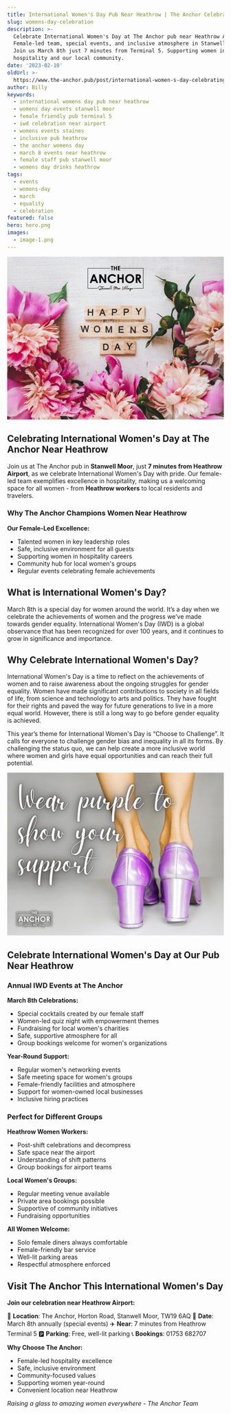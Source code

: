 ```yaml
---
title: International Women's Day Pub Near Heathrow | The Anchor Celebrates
slug: womens-day-celebration
description: >-
  Celebrate International Women's Day at The Anchor pub near Heathrow Airport.
  Female-led team, special events, and inclusive atmosphere in Stanwell Moor.
  Join us March 8th just 7 minutes from Terminal 5. Supporting women in
  hospitality and our local community.
date: '2023-02-10'
oldUrl: >-
  https://www.the-anchor.pub/post/international-women-s-day-celebrating-the-achievem
author: Billy
keywords:
  - international womens day pub near heathrow
  - womens day events stanwell moor
  - female friendly pub terminal 5
  - iwd celebration near airport
  - womens events staines
  - inclusive pub heathrow
  - the anchor womens day
  - march 8 events near heathrow
  - female staff pub stanwell moor
  - womens day drinks heathrow
tags:
  - events
  - womens-day
  - march
  - equality
  - celebration
featured: false
hero: hero.png
images:
  - image-1.png
---
```


  

![international women s day celebrating the achievem image](/content/blog/womens-day-celebration/hero.png)

## Celebrating International Women's Day at The Anchor Near Heathrow

Join us at The Anchor pub in **Stanwell Moor**, just **7 minutes from Heathrow Airport**, as we celebrate International Women's Day with pride. Our female-led team exemplifies excellence in hospitality, making us a welcoming space for all women - from **Heathrow workers** to local residents and travelers.

### Why The Anchor Champions Women Near Heathrow

**Our Female-Led Excellence:**
- Talented women in key leadership roles
- Safe, inclusive environment for all guests
- Supporting women in hospitality careers
- Community hub for local women's groups
- Regular events celebrating female achievements

  

## What is International Women's Day?

March 8th is a special day for women around the world. It’s a day when we celebrate the achievements of women and the progress we’ve made towards gender equality. International Women's Day (IWD) is a global observance that has been recognized for over 100 years, and it continues to grow in significance and importance.

  

## Why Celebrate International Women's Day?

International Women's Day is a time to reflect on the achievements of women and to raise awareness about the ongoing struggles for gender equality. Women have made significant contributions to society in all fields of life, from science and technology to arts and politics. They have fought for their rights and paved the way for future generations to live in a more equal world. However, there is still a long way to go before gender equality is achieved.

This year’s theme for International Women's Day is “Choose to Challenge”. It calls for everyone to challenge gender bias and inequality in all its forms. By challenging the status quo, we can help create a more inclusive world where women and girls have equal opportunities and can reach their full potential.

  

![international women s day celebrating the achievem image](/content/blog/womens-day-celebration/image-1.png)

## Celebrate International Women's Day at Our Pub Near Heathrow

### Annual IWD Events at The Anchor

**March 8th Celebrations:**
- Special cocktails created by our female staff
- Women-led quiz night with empowerment themes
- Fundraising for local women's charities
- Safe, supportive atmosphere for all
- Group bookings welcome for women's organizations

**Year-Round Support:**
- Regular women's networking events
- Safe meeting space for women's groups
- Female-friendly facilities and atmosphere
- Support for women-owned local businesses
- Inclusive hiring practices

### Perfect for Different Groups

**Heathrow Women Workers:**
- Post-shift celebrations and decompress
- Safe space near the airport
- Understanding of shift patterns
- Group bookings for airport teams

**Local Women's Groups:**
- Regular meeting venue available
- Private area bookings possible
- Supportive of community initiatives
- Fundraising opportunities

**All Women Welcome:**
- Solo female diners always comfortable
- Female-friendly bar service
- Well-lit parking areas
- Respectful atmosphere enforced

## Visit The Anchor This International Women's Day

**Join our celebration near Heathrow Airport:**

📍 **Location**: The Anchor, Horton Road, Stanwell Moor, TW19 6AQ
👩 **Date**: March 8th annually (special events)
✈️ **Near**: 7 minutes from Heathrow Terminal 5
🅿️ **Parking**: Free, well-lit parking
📞 **Bookings**: 01753 682707

**Why Choose The Anchor:**
- Female-led hospitality excellence
- Safe, inclusive environment
- Community-focused values
- Supporting women year-round
- Convenient location near Heathrow

*Raising a glass to amazing women everywhere - The Anchor Team*
